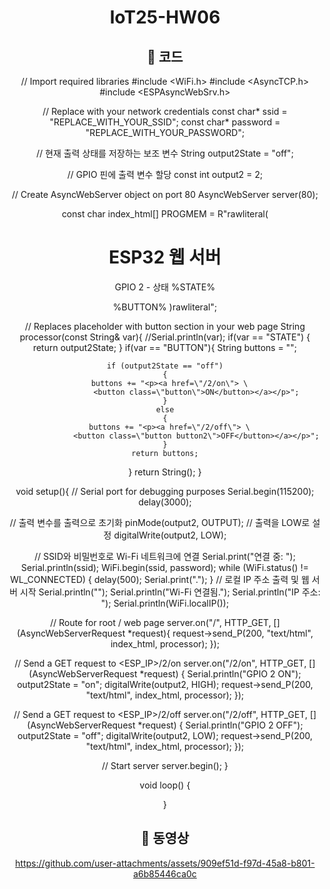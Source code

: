 # IoT25-HW06

## 📸 코드
// Import required libraries
#include <WiFi.h>
#include <AsyncTCP.h>
#include <ESPAsyncWebSrv.h>

// Replace with your network credentials
const char* ssid = "REPLACE_WITH_YOUR_SSID";
const char* password = "REPLACE_WITH_YOUR_PASSWORD";

// 현재 출력 상태를 저장하는 보조 변수
String output2State = "off";

// GPIO 핀에 출력 변수 할당
const int output2 = 2;

// Create AsyncWebServer object on port 80
AsyncWebServer server(80);

const char index_html[] PROGMEM = R"rawliteral(
<!DOCTYPE html>
<html>
<head>
  <meta charset="utf-8">
  <meta name="viewport" content="width=device-width, initial-scale=1">
  <link rel="icon" href="data:,">
  <style>
    html { font-family: Helvetica; display: inline-block; 
            margin: 0px auto; text-align: center; }
    .button { background-color: #4CAF50; border: none; 
              color: white; padding: 16px 40px; text-decoration: none; 
              font-size: 30px; margin: 2px; cursor: pointer; }
    .button2 { background-color: #555555; }
  </style>
</head>
<body>
  <h1>ESP32 웹 서버</h1>
  <p>GPIO 2 - 상태 %STATE%</p>
  %BUTTON%
</body>
</html>
)rawliteral";

// Replaces placeholder with button section in your web page
String processor(const String& var){
  //Serial.println(var);
  if(var == "STATE")
  {
    return output2State;
  }
  if(var == "BUTTON"){
    String buttons = "";
    
    if (output2State == "off")
    {
      buttons += "<p><a href=\"/2/on\"> \
                  <button class=\"button\">ON</button></a></p>";
    }
    else
    {
      buttons += "<p><a href=\"/2/off\"> \
                  <button class=\"button button2\">OFF</button></a></p>";
    }
    return buttons;
  }
  return String();
}

void setup(){
  // Serial port for debugging purposes
  Serial.begin(115200);
  delay(3000);

  // 출력 변수를 출력으로 초기화
  pinMode(output2, OUTPUT);
  // 출력을 LOW로 설정
  digitalWrite(output2, LOW);
  
  // SSID와 비밀번호로 Wi-Fi 네트워크에 연결
  Serial.print("연결 중: ");
  Serial.println(ssid);
  WiFi.begin(ssid, password);
  while (WiFi.status() != WL_CONNECTED) {
    delay(500);
    Serial.print(".");
  }
  // 로컬 IP 주소 출력 및 웹 서버 시작
  Serial.println("");
  Serial.println("Wi-Fi 연결됨.");
  Serial.println("IP 주소: ");
  Serial.println(WiFi.localIP());
  
  // Route for root / web page
  server.on("/", HTTP_GET, [](AsyncWebServerRequest *request){
    request->send_P(200, "text/html", index_html, processor);
  });

  // Send a GET request to <ESP_IP>/2/on 
  server.on("/2/on", HTTP_GET, [] (AsyncWebServerRequest *request) {
    Serial.println("GPIO 2 ON");
    output2State = "on";
    digitalWrite(output2, HIGH);
    request->send_P(200, "text/html", index_html, processor);
  });

  // Send a GET request to <ESP_IP>/2/off
  server.on("/2/off", HTTP_GET, [] (AsyncWebServerRequest *request) {
    Serial.println("GPIO 2 OFF");
    output2State = "off";
    digitalWrite(output2, LOW);
    request->send_P(200, "text/html", index_html, processor);
  });
  
  // Start server
  server.begin();
}

void loop() {

}

## 🎥 동영상 

https://github.com/user-attachments/assets/909ef51d-f97d-45a8-b801-a6b85446ca0c
